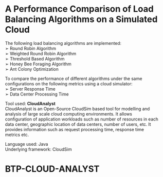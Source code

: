 # **A Performance Comparison of Load Balancing Algorithms on a Simulated Cloud**

The following load balancing algorithms are implemented:<br/>
➢ Round Robin Algorithm<br/>
➢ Weighted Round Robin Algorithm<br/>
➢ Threshold Based Algorithm<br/>
➢ Honey Bee Foraging Algorithm<br/>
➢ Ant Colony Optimization<br/>

To compare the performance of different algorithms under the same configurations on the following metrics using a cloud simulator:<br/>
➢ Server Response Time<br/>
➢ Data Center Processing Time<br/>

Tool used: **CloudAnalyst**<br/>
CloudAnalyst is an Open-Source CloudSim based tool for modelling and analysis of large scale
cloud computing environments. It allows configuration of application workloads such as number
of resources in each data center, geographic location of data centers, number of users, etc. It
provides information such as request processing time, response time metrics etc.

Language used: Java<br/>
Underlying framework: CloudSim
# BTP-CLOUD-ANALYST
